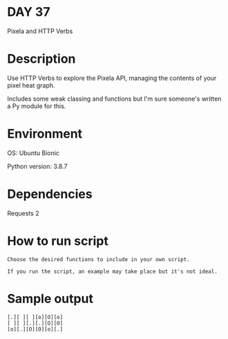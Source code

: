 
# DAY 37

Pixela and HTTP Verbs

# Description

Use HTTP Verbs to explore the Pixela API, managing the contents of your pixel heat graph.

Includes some weak classing and functions but I'm sure someone's written a Py module for this.

# Environment
OS: Ubuntu Bionic

Python version: 3.8.7

# Dependencies

Requests 2

# How to run script
```
Choose the desired functions to include in your own script.

If you run the script, an example may take place but it's not ideal.
```

# Sample output
```
[.][ ][ ][o][O][o]
[ ][ ][.][.][O][O]
[o][.][O][O][o][.]
```
